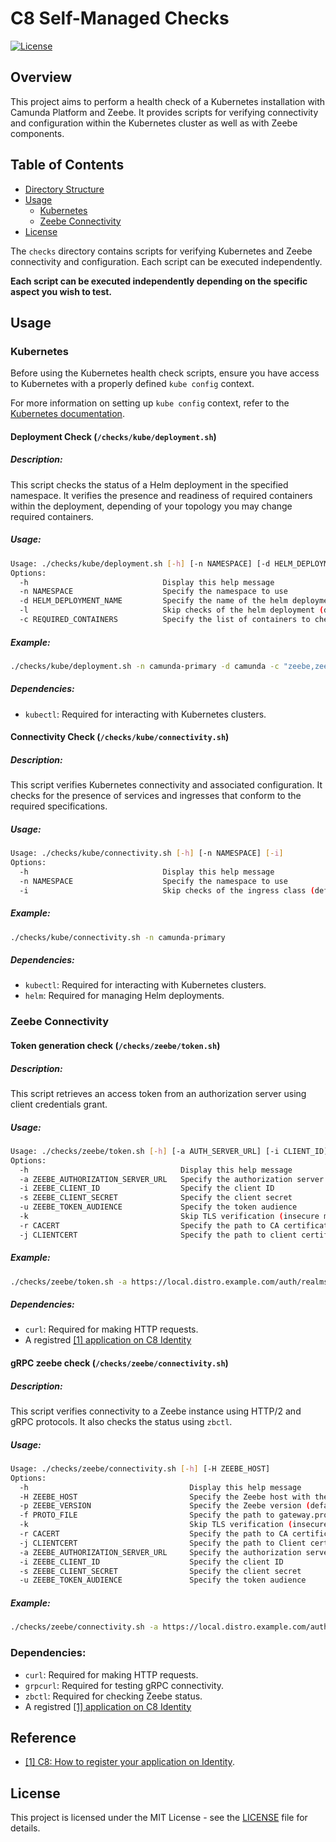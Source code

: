 # C8 Self-Managed Checks

[![License](https://img.shields.io/badge/license-MIT-blue.svg)](LICENSE)

## Overview

This project aims to perform a health check of a Kubernetes installation with Camunda Platform and Zeebe. It provides scripts for verifying connectivity and configuration within the Kubernetes cluster as well as with Zeebe components.

## Table of Contents

- [Directory Structure](#directory-structure)
- [Usage](#usage)
  - [Kubernetes](#kubernetes-connectivity)
  - [Zeebe Connectivity](#zeebe-connectivity)
- [License](#license)

The `checks` directory contains scripts for verifying Kubernetes and Zeebe connectivity and configuration. Each script can be executed independently.

**Each script can be executed independently depending on the specific aspect you wish to test.**

## Usage

### Kubernetes

Before using the Kubernetes health check scripts, ensure you have access to Kubernetes with a properly defined `kube config` context.

For more information on setting up `kube config` context, refer to the [Kubernetes documentation](https://kubernetes.io/docs/reference/kubectl/generated/kubectl_config/kubectl_config_use-context/).

#### Deployment Check (`/checks/kube/deployment.sh`)

##### Description:

This script checks the status of a Helm deployment in the specified namespace.
It verifies the presence and readiness of required containers within the deployment, depending of your topology you may change required containers.

##### Usage:
```bash
Usage: ./checks/kube/deployment.sh [-h] [-n NAMESPACE] [-d HELM_DEPLOYMENT_NAME] [-l] [-c REQUIRED_CONTAINERS]
Options:
  -h                              Display this help message
  -n NAMESPACE                    Specify the namespace to use
  -d HELM_DEPLOYMENT_NAME         Specify the name of the helm deployment (default: camunda)
  -l                              Skip checks of the helm deployment (default: 0)
  -c REQUIRED_CONTAINERS          Specify the list of containers to check (comma-separated, default: console connector web-modeler optimize zeebe zeebe-gateway)
```

##### Example:
```bash
./checks/kube/deployment.sh -n camunda-primary -d camunda -c "zeebe,zeebe-gateway,web-modeler"
```

##### Dependencies:

- `kubectl`: Required for interacting with Kubernetes clusters.

#### Connectivity Check (`/checks/kube/connectivity.sh`)

##### Description:

This script verifies Kubernetes connectivity and associated configuration.
It checks for the presence of services and ingresses that conform to the required specifications.

##### Usage:
```bash
Usage: ./checks/kube/connectivity.sh [-h] [-n NAMESPACE] [-i]
Options:
  -h                              Display this help message
  -n NAMESPACE                    Specify the namespace to use
  -i                              Skip checks of the ingress class (default: 0)
```

##### Example:
```bash
./checks/kube/connectivity.sh -n camunda-primary
```

##### Dependencies:

- `kubectl`: Required for interacting with Kubernetes clusters.
- `helm`: Required for managing Helm deployments.

### Zeebe Connectivity

#### Token generation check (`/checks/zeebe/token.sh`)

##### Description:

This script retrieves an access token from an authorization server using client credentials grant.

##### Usage:
```bash
Usage: ./checks/zeebe/token.sh [-h] [-a AUTH_SERVER_URL] [-i CLIENT_ID] [-s CLIENT_SECRET] [-u TOKEN_AUDIENCE]
Options:
  -h                                  Display this help message
  -a ZEEBE_AUTHORIZATION_SERVER_URL   Specify the authorization server URL (e.g.: https://local.distro.ultrawombat.com/auth/realms/camunda-platform/protocol/openid-connect/token)
  -i ZEEBE_CLIENT_ID                  Specify the client ID
  -s ZEEBE_CLIENT_SECRET              Specify the client secret
  -u ZEEBE_TOKEN_AUDIENCE             Specify the token audience
  -k                                  Skip TLS verification (insecure mode)
  -r CACERT                           Specify the path to CA certificate file
  -j CLIENTCERT                       Specify the path to client certificate file
```

##### Example:
```bash
./checks/zeebe/token.sh -a https://local.distro.example.com/auth/realms/camunda-platform/protocol/openid-connect/token -i myclientid -s 0Rn28VrQxGNxowrCWe6wbujwFghO4990 -u zeebe.distro.example.com
```

##### Dependencies:

- `curl`: Required for making HTTP requests.
- A registred [[1] application on C8 Identity](#Reference)

#### gRPC zeebe check (`/checks/zeebe/connectivity.sh`)

##### Description:

This script verifies connectivity to a Zeebe instance using HTTP/2 and gRPC protocols. It also checks the status using `zbctl`.

##### Usage:
```bash
Usage: ./checks/zeebe/connectivity.sh [-h] [-H ZEEBE_HOST]
Options:
  -h                                    Display this help message
  -H ZEEBE_HOST                         Specify the Zeebe host with the port (e.g., zeebe.c8.camunda.example.com:443)
  -p ZEEBE_VERSION                      Specify the Zeebe version (default is latest version: 8.x.x)
  -f PROTO_FILE                         Specify the path to gateway.proto file or leave empty to download it (default behavior is to download the protofile)
  -k                                    Skip TLS verification (insecure mode)
  -r CACERT                             Specify the path to CA certificate file
  -j CLIENTCERT                         Specify the path to Client certificate file
  -a ZEEBE_AUTHORIZATION_SERVER_URL     Specify the authorization server URL (e.g.: https://local.distro.example.com/auth/realms/camunda-platform/protocol/openid-connect/token)
  -i ZEEBE_CLIENT_ID                    Specify the client ID
  -s ZEEBE_CLIENT_SECRET                Specify the client secret
  -u ZEEBE_TOKEN_AUDIENCE               Specify the token audience
```

##### Example:
```bash
./checks/zeebe/connectivity.sh -a https://local.distro.example.com/auth/realms/camunda-platform/protocol/openid-connect/token -i myclientid -s 0Rn28VrQxGNxowrCWe6wbujwFghO4990 -u zeebe.distro.example.com -H zeebe.local.distro.example.com:443
```

### Dependencies:

- `curl`: Required for making HTTP requests.
- `grpcurl`: Required for testing gRPC connectivity.
- `zbctl`: Required for checking Zeebe status.
- A registred [[1] application on C8 Identity](#Reference)

## Reference

- [[1] C8: How to register your application on Identity](https://github.com/camunda-community-hub/camunda-8-examples/blob/main/payment-example-process-application/kube/README.md#4-generating-an-m2m-token-for-our-application).

## License


This project is licensed under the MIT License - see the [LICENSE](LICENSE) file for details.
